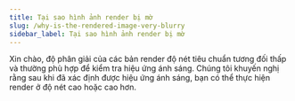```yaml
---
title: Tại sao hình ảnh render bị mờ
slug: /why-is-the-rendered-image-very-blurry
sidebar_label: Tại sao hình ảnh render bị mờ
---
```


Xin chào, độ phân giải của các bản render độ nét tiêu chuẩn tương đối thấp và thường phù hợp để kiểm tra hiệu ứng ánh sáng. Chúng tôi khuyến nghị rằng sau khi đã xác định được hiệu ứng ánh sáng, bạn có thể thực hiện render ở độ nét cao hoặc cao hơn.